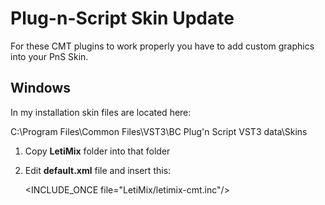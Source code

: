 # Plug-n-Script Skin Update #

For these CMT plugins to work properly you have to add custom graphics into your PnS Skin.

## Windows ##

In my installation skin files are located here:

C:\Program Files\Common Files\VST3\BC Plug'n Script VST3 data\Skins

1. Copy **LetiMix** folder into that folder 
2. Edit **default.xml** file and insert this:

    <INCLUDE_ONCE file="LetiMix/letimix-cmt.inc"/>